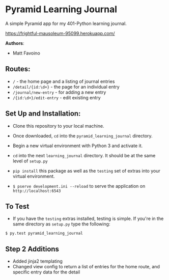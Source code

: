# Pyramid Learning Journal


A simple Pyramid app for my 401-Python learning journal.

https://frightful-mausoleum-95099.herokuapp.com/

**Authors**:

- Matt Favoino

## Routes:

- `/` - the home page and a listing of journal entries
- `/detail/{id:\d+}` - the page for an individual entry
- `/journal/new-entry` - for adding a new entry
- `/{id:\d+}/edit-entry` - edit existing entry

## Set Up and Installation:

- Clone this repository to your local machine.

- Once downloaded, `cd` into the `pyramid_learning_journal` directory.

- Begin a new virtual environment with Python 3 and activate it.

- `cd` into the next `learning_journal` directory. It should be at the same level of `setup.py`

- `pip install` this package as well as the `testing` set of extras into your virtual environment.

- `$ pserve development.ini --reload` to serve the application on `http://localhost:6543`

## To Test

- If you have the `testing` extras installed, testing is simple. If you're in the same directory as `setup.py` type the following:

```
$ py.test pyramid_learning_journal

```

## Step 2 Additions

- Added jinja2 templating
- Changed view config to return a list of entries for the home route, and specific entry data for the detail
